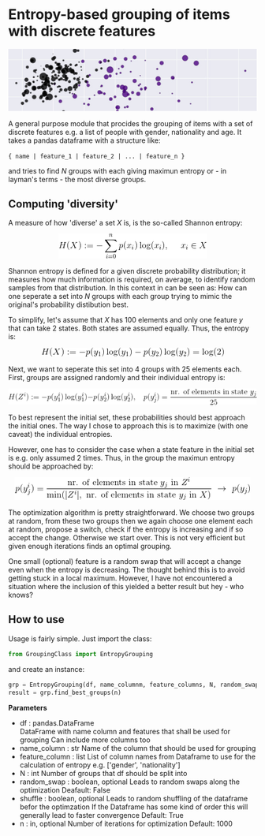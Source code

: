 # Entropy-based grouping of items with discrete features 


<p align="center">
  <img src="https://github.com/faboo8/ontology-matching/blob/master/media/0.jpg" alt="sign"/>
</p>

A general purpose module that procides the grouping of items with a set of discrete features e.g. a list of people with gender, nationality and age. It takes a pandas dataframe with a structure like: 

`{ name | feature_1 | feature_2 | ... | feature_n } `

and tries to find *N* groups with each giving maximun entropy or - in layman's terms - the most diverse groups.


## Computing 'diversity'

A measure of how 'diverse' a set *X* is, is the so-called Shannon entropy:

<p align="center">
  <img src="https://github.com/faboo8/max_entropy_grouper/blob/master/media/CodeCogsEqn.gif" alt="eq1"/>
</p>

Shannon entropy is defined for a given discrete probability distribution; it measures how much information is required, on average, to identify random samples from that distribution. In this context in can be seen as: How can one seperate a set into *N* groups with each group trying to mimic the original's probability distibution best. 

To simplify, let's assume that *X* has 100 elements and only one feature *y* that can take 2 states. Both states are assumed equally. Thus, the entropy is:

<p align="center">
  <img src="https://github.com/faboo8/max_entropy_grouper/blob/master/media/CodeCogsEqn%20(1).gif" alt="eq2"/>
</p>

Next, we want to seperate this set into 4 groups with 25 elements each. First, groups are assigned randomly and their individual entropy is:

<p align="center">
  <img src="https://github.com/faboo8/max_entropy_grouper/blob/master/media/CodeCogsEqn%20(2).gif" alt="eq3"/>
</p>

To best represent the initial set, these probabilities should best approach the initial ones. The way I chose to approach this is to maximize (with one caveat) the individual entropies. 

However, one has to consider the case when a state feature in the initial set is e.g. only assumed 2 times. Thus, in the group the maximun entropy should be approached by:

<p align="center">
  <img src="https://github.com/faboo8/max_entropy_grouper/blob/master/media/CodeCogsEqn%20(3).gif" alt="eq4"/>
</p>

The optimization algorithm is pretty straightforward. We choose two groups at random, from these two groups then we again choose one element each at random, propose a switch, check if the entropy is increasing and if so accept the change. Otherwise we start over. This is not very efficient but given enough iterations finds an optimal grouping. 

One small (optional) feature is a random swap that will accept a change even when the entropy is decreasing. The thought behind this is to avoid getting stuck in a local maximum. However, I have not encountered a situation where the inclusion of this yielded a better result but hey - who knows? 

## How to use

Usage is fairly simple. Just import the class:

```python
from GroupingClass import EntropyGrouping 
```

and create an instance:

```python
grp = EntropyGrouping(df, name_columnm, feature_columns, N, random_swap, shuffle)
result = grp.find_best_groups(n)
```
**Parameters**
* df  : pandas.DataFrame  
    DataFrame with name column and features that shall be used for grouping
    Can include more columns too
* name_column  : str 
    Name of the column that should be used for grouping
* feature_column  : list 
    List of column names from Dataframe to use for the calculation of entropy
    e.g. ['gender', 'nationality']
* N  : int
    Number of groups that df should be split into
* random_swap  : boolean, optional
    Leads to random swaps along the optimization
    Deafault: False
* shuffle  : boolean, optional
    Leads to random shuffling of the dataframe befor the optimzation
    If the Dataframe has some kind of order this will generally lead to faster convergence
    Default: True
* n  : in, optional
    Number of iterations for optimization
    Default: 1000
